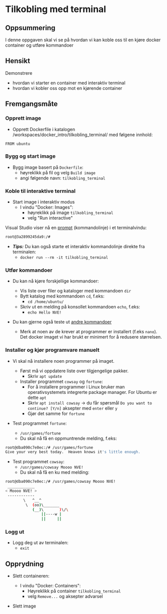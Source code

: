 

# Tilkobling med terminal


## Oppsummering

I denne oppgaven skal vi se på hvordan vi kan koble oss til en kjøre docker container og utføre kommandoer

## Hensikt

Demonstrere

- hvordan vi starter en container med interaktiv terminal
- hvordan vi kobler oss opp mot en kjørende container


## Fremgangsmåte

### Opprett image

- Opprett Dockerfile i katalogen /workspaces/docker_intro/tilkobling_terminal/ med følgene innhold:

```
FROM ubuntu
```
### Bygg og start image

- Bygg image basert på `Dockerfile`:
    - høyreklikk på fil og velg `Build image`
    - angi følgende navn: `tilkobling_terminal`

### Koble til interaktive terminal

- Start image i interaktiv modus
    - I vindu "Docker: Images":
        - høyreklikk på image `tilkobling_terminal`
        - velg "Run interactive"


Visual Studio viser nå en [prompt](../oss/prompt.md) (kommandolinje) i et terminalvindu:

```bash
root@3a2899245da9:/#
```

- ***Tips:*** Du kan også starte et interaktiv kommandolinje direkte fra terminalen:
    - `docker run --rm -it tilkobling_terminal`


### Utfør kommandoer

- Du kan nå kjøre forskjellige kommandoer:
    - Vis liste over filer og kataloger med kommandoen `dir`
    - Bytt katalog med kommandoen `cd`, f.eks:
        - `cd /home/ubuntu/`
    - Skriv ut en melding på konsollet kommandoen `echo`, f.eks:
        - `echo Hello NVE!`

- Du kan gjerne også teste ut [andre kommandoer](../oss/vanlige_kommandoer_i_bash.md)
    - Merk at noen av de krever at programmer er installert (f.eks `nano`). Det docker imaget vi har brukt er minimert for å redusere størrelsen.

### Installer og kjør programvare manuelt

- Vi skal nå installere noen programmer på imaget.
    - Først må vi oppdatere liste over tilgjengelige pakker.
        - Skriv `apt update`
    - Installer programmet `cowsay` og `fortune`:
        - For å installere programmer i Linux bruker man operativsystemets integrerte package manager. For Ubuntu er dette `apt`
        - Skriv `apt install cowsay` -> du får spørsmål `Do you want to continue? [Y/n]` aksepter med `enter` eller `y`
        - Gjør det samme for `fortune`

- Test programmet `fortune`:
    - `/usr/games/fortune`
    - Du skal nå få en oppmuntrende melding, f.eks:

```bash
root@dba090c7e0ec:/# /usr/games/fortune 
Give your very best today.  Heaven knows it's little enough.
```

- Test programmet `cowsay`:
    - `/usr/games/cowsay Moooo NVE!`
    - Du skal nå få en ku med melding:

```bash
root@dba090c7e0ec:/# /usr/games/cowsay Moooo NVE!
 ____________
< Moooo NVE! >
 ------------
        \   ^__^
         \  (oo)\_______
            (__)\       )\/\
                ||----w |
                ||     ||
```

### Logg ut

- Logg deg ut av terminalen:
    - `exit`

## Opprydning

- Slett containeren:
    - I vindu "Docker: Containers":
        - Høyreklikk på container `tilkobling_terminal`
        - velg `Remove...` og aksepter advarsel

- Slett image

